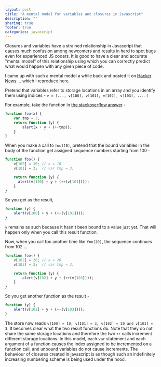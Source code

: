 ```yaml
---
layout: post
title: "A mental model for variables and closures in Javascript"
description: ""
sharing: true
footer: true
categories: javascript
---
```


Closures and variables have a strained relationship in Javascript that causes
much confusion among newcomers and results in hard to spot bugs even for
experienced JS coders. It is good to have a clear and accurate "mental model"
of this relationship using which you can correctly predict what would happen
with any given piece of code.

I came up with such a mental model a while back and posted it on [Hacker News]
... which I reproduce here.

<!-- more -->

Pretend that variables refer to storage locations in an array and you
identify them using indices - `v = [..., v[100], v[101], v[102], v[103], ....]`

For example, take the function in [the stackoverflow answer] -

``` js
function foo(x) {
    var tmp = 3;
    return function (y) {
        alert(x + y + (++tmp));
    }
}
```

When you make a call to `foo(10)`, pretend that the bound variables in the body
of the function get assigned sequence numbers starting from 100 -

``` js
function foo() {
    v[100] = 10; // x = 10
    v[101] = 3;  // var tmp = 3;

    return function (y) {
      alert(v[100] + y + (++(v[101])));
    }
}
```

So you get as the result,

``` js
function (y) {
    alert(v[100] + y + (++(v[101])));
}
```

`y` remains as such because it hasn't been bound to a value just yet. That will
happen only when you call this result function.

Now, when you call foo another time like `foo(20)`, the sequence continues from 102 ...

``` js
function foo() {
    v[102] = 20; // x = 20
    v[103] = 3;  // var tmp = 3;

    return function (y) {
        alert(v[102] + y + (++(v[103])));
    }
}
```

So you get another function as the result -
    
``` js
function (y) {
    alert(v[102] + y + (++(v[103])));
}
```

The store now reads `v[100] = 10, v[101] = 3, v[102] = 20 and v[103] = 3`.  It
becomes clear what the two result functions do. Note that they do not share the
same storage locations and therefore the two `++` calls increment different
storage locations.  In this model, each `var` statement and each argument of a
function causes the index assigned to be incremented on a function call, and
unbound variables do not cause increments. The behaviour of closures created in
javascript is as though such an indefinitely increasing numbering scheme is
being used under the hood.


[Hacker News]: http://news.ycombinator.com/item?id=2688438
[the stackoverflow answer]: http://stackoverflow.com/questions/111102/how-do-javascript-closures-work
